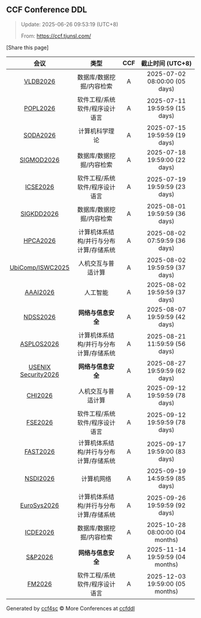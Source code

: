 
## CCF Conference DDL

> Update: 2025-06-26 09:53:19 (UTC+8)
>
> From: https://ccf.tjunsl.com/

<div id='share' onclick="share()">[Share this page]</div>
<span id="time" style="font-size:24px"></span>
<script>
function updateTime() {
  var time_str = "Now: " + (new Date()).toLocaleString();
  document.getElementById("time").innerHTML =  time_str;
}
setInterval(updateTime, 500);
function share() {
    if (!navigator.share) {
        alert("This feature is not supported in your browser.");
    } else {
        navigator.share({
            title: window.location.title,
            url: window.location.href,
            text: 'The Latest CCF Conference DDL Data.',
        });
    }
}
</script>


| 会议 | 类型 | CCF | 截止时间 (UTC+8) |
| :--: | :--: | :--: | :--: |
| [VLDB2026](https://www.vldb.org/2026/) | 数据库/数据挖掘/内容检索 | A | 2025-07-02 08:00:00 (05 days) | 
| [POPL2026](https://popl26.sigplan.org/) | 软件工程/系统软件/程序设计语言 | A | 2025-07-11 19:59:59 (15 days) | 
| [SODA2026](https://www.siam.org/conferences-events/siam-conferences/soda26/) | 计算机科学理论 | A | 2025-07-15 19:59:59 (19 days) | 
| [SIGMOD2026](https://2026.sigmod.org/) | 数据库/数据挖掘/内容检索 | A | 2025-07-18 19:59:00 (22 days) | 
| [ICSE2026](https://conf.researchr.org/home/icse-2026) | 软件工程/系统软件/程序设计语言 | A | 2025-07-19 19:59:59 (23 days) | 
| [SIGKDD2026](https://kdd2026.kdd.org/) | 数据库/数据挖掘/内容检索 | A | 2025-08-01 19:59:59 (36 days) | 
| [HPCA2026](https://hpca-conf.org/2026/) | 计算机体系结构/并行与分布计算/存储系统 | A | 2025-08-02 07:59:59 (36 days) | 
| [UbiComp/ISWC2025](https://www.ubicomp.org/ubicomp-iswc-2025) | 人机交互与普适计算 | A | 2025-08-02 19:59:59 (37 days) | 
| [AAAI2026](https://aaai.org/conference/aaai/aaai-26/) | 人工智能 | A | 2025-08-02 19:59:59 (37 days) | 
| [NDSS2026](https://www.ndss-symposium.org/ndss2026/) | **网络与信息安全** | A | 2025-08-07 19:59:59 (42 days) | 
| [ASPLOS2026](https://www.asplos-conference.org/asplos2026/cfp/) | 计算机体系结构/并行与分布计算/存储系统 | A | 2025-08-21 11:59:59 (56 days) | 
| [USENIX Security2026](https://www.usenix.org/conference/usenixsecurity26) | **网络与信息安全** | A | 2025-08-27 19:59:59 (62 days) | 
| [CHI2026](https://chi2026.acm.org/) | 人机交互与普适计算 | A | 2025-09-12 19:59:59 (78 days) | 
| [FSE2026](https://conf.researchr.org/home/fse-2026) | 软件工程/系统软件/程序设计语言 | A | 2025-09-12 19:59:59 (78 days) | 
| [FAST2026](https://www.usenix.net/conference/fast26) | 计算机体系结构/并行与分布计算/存储系统 | A | 2025-09-17 19:59:00 (83 days) | 
| [NSDI2026](https://www.usenix.org/conference/nsdi26) | 计算机网络 | A | 2025-09-19 14:59:59 (85 days) | 
| [EuroSys2026](https://2026.eurosys.org/) | 计算机体系结构/并行与分布计算/存储系统 | A | 2025-09-26 19:59:59 (92 days) | 
| [ICDE2026](https://icde2026.github.io/) | 数据库/数据挖掘/内容检索 | A | 2025-10-28 08:00:00 (04 months) | 
| [S&P2026](https://www.ieee-security.org/TC/SP2026/) | **网络与信息安全** | A | 2025-11-14 19:59:59 (04 months) | 
| [FM2026](https://conf.researchr.org/home/fm-2026) | 软件工程/系统软件/程序设计语言 | A | 2025-12-03 19:59:00 (05 months) | 

Generated by [ccf4sc](https://github.com/WWILLV/ccf4sc/) © More Conferences at [ccfddl](https://ccfddl.top/)
